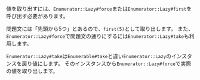 値を取り出すには、`Enumerator::Lazy#force`または`Enumerator::Lazy#first`を呼び出す必要があります。

問題文には「先頭から5つ」とあるので、`first(5)`として取り出します。
また、`Enumerator::Lazy#force`で問題文の通りにするには`Enumerator::Lazy#take`も利用します。

`Enumerator::Lazy#take`は`Enumerable#take`と違い`Enumerator::Lazy`のインスタンスを戻り値にします。
そのインスタンスから`Enumerator::Lazy#force`で実際の値を取り出します。
